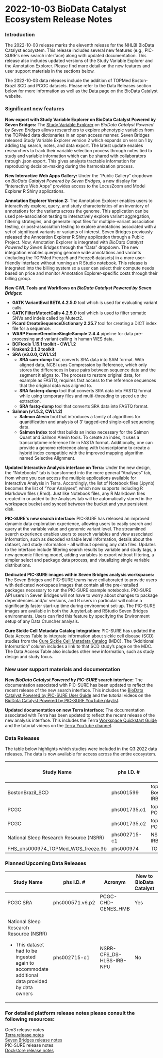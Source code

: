 # 2022-10-03 BioData Catalyst Ecosystem Release Notes

### **Introduction**

The 2022-10-03 release marks the eleventh release for the NHLBI BioData Catalyst ecosystem. This release includes several new features (e.g., PIC-SURE's new search interface) along with updated documentation. This release also includes updated versions of the Study Variable Explorer and the Annotation Explorer. Please find more detail on the new features and user support materials in the sections below.

The 2022-10-03 data releases include the addition of TOPMed Boston-Brazil SCD and PCGC datasets. Please refer to the Data Releases section below for more information as well as the[ Data page](https://biodatacatalyst.nhlbi.nih.gov/resources/data) on the BioData Catalyst website.

### **Significant new features**

**Now export with Study Variable Explorer on BioData Catalyst Powered by Seven Bridges:** The [Study Variable Explorer](https://sb-biodatacatalyst.readme.io/docs/study-variable-explorer) on _BioData Catalyst Powered by Seven Bridges_ allows researchers to explore phenotypic variables from the TOPMed data dictionaries in an open access manner. Seven Bridges released Study Variable Explorer version 2 which expands on version 1 by adding tag search, notes, and data export. The latest update enables researchers to track their variable selection process through notes tied to study and variable information which can be shared with collaborators through .json export. This gives analysts tractable information for reproducing decision-making during the harmonization process.

**New Interactive Web Apps Gallery:** Under the “Public Gallery” dropdown on _BioData Catalyst Powered by Seven Bridges_, a new display for “Interactive Web Apps” provides access to the LocusZoom and Model Explorer R Shiny applications.

**Annotation Explorer Version 2:** The Annotation Explorer enables users to interactively explore, query, and study characteristics of an inventory of annotations for the variants across the genome. This application can be used pre-association testing to interactively explore variant aggregation, filtering strategies, and generate input files for multiple-variant association testing, or post-association testing to explore annotations associated with a set of significant variants or variants of interest. Seven Bridges previously released the Annotation Explorer R Shiny application through a Public Project. Now, Annotation Explorer is integrated with _BioData Catalyst Powered by Seven Bridges_ through the “Data” dropdown. The new integration enables querying genome wide annotations and variants (including the TOPMed Freeze5 and Freeze8 datasets) in a more user-friendly interface without running an R Studio notebook. This release is integrated into the billing system so a user can select their compute needs based on price and monitor Annotation Explorer-specific costs through their billing group.

**New CWL Tools and Workflows on&#x20;**_**BioData Catalyst Powered by Seven Bridges**_**:**

* **GATK VariantEval BETA 4.2.5.0** tool which is used for evaluating variant calls.
* **GATK FilterMutectCalls 4.2.5.0** tool which is used to filter somatic SNVs and indels called by Mutect2.
* **Picard CreateSequenceDictionary 2.25.7** tool for creating a DICT index file for a sequence.
* **WARP ExomeGermlineSingleSample 2.4.4** pipeline for data pre-processing and variant calling in human WES data.
* **BCFtools 1.15.1 toolkit - CWL1.2**
* **Kraken2 2.1.2 toolkit**
* **SRA (v3.0.0, CWL1.2)**
  * **SRA sam-dump** that converts SRA data into SAM format. With aligned data, NCBI uses Compression by Reference, which only stores the differences in base pairs between sequence data and the segment it aligns to. The process to restore original data, for example as FASTQ, requires fast access to the reference sequences that the original data was aligned to.
  * **SRA fasterq-dump** tool that converts SRA data into FASTQ format while using temporary files and multi-threading to speed up the extraction.
  * **SRA fastq-dump** tool that converts SRA data into FASTQ format.
* **Salmon (v1.5.2, CWL1.2)**
  * **Salmon Alevin** tool that introduces a family of algorithms for quantification and analysis of 3’ tagged-end single-cell sequencing data.
  * **Salmon Index** tool that builds an index necessary for the Salmon Quant and Salmon Alevin tools. To create an index, it uses a transcriptome reference file in FASTA format. Additionally, one can provide a genome reference along with transcriptome to create a hybrid index compatible with the improved mapping algorithm named Selective Alignment.

**Updated Interactive Analysis interface on Terra:** Under the new design, the “Notebooks” tab is transformed into the more general “Analyses” tab, from where you can access the multiple applications available for Interactive Analysis in Terra. Accordingly, the list of Notebook files (.ipynb) becomes the list of “Your Analyses”, which now supports including R Markdown files (.Rmd). Just like Notebook files, any R Markdown files created in or added to the Analyses tab will be automatically stored in the workspace bucket and synced between the bucket and your persistent disk.

**PIC-SURE's new search interface:** PIC-SURE has released an improved dynamic data exploration experience, allowing users to easily search and query at the variable value and genomic variant level. The streamlined search experience enables users to search variables and view associated information, such as decoded variable level information, details about the dataset, and study information - all without opening any data files. Updates to the interface include filtering search results by variable and study tags, a new genomic filtering model, adding variables to export without filtering, a simpler select and package data process, and visualizing single variable distributions.

**Dedicated PIC-SURE images within Seven Bridges analysis workspaces:** The Seven Bridges and PIC-SURE teams have collaborated to provide users with dedicated workspace images that contain all the pre-installed packages necessary to run the PIC-SURE example notebooks. PIC-SURE API users in Seven Bridges will not have to worry about changes to package dependencies and/or versions, and R users in particular will notice a significantly faster start-up time during environment set-up. The PIC-SURE images are available in both the JupyterLab and RStudio Seven Bridges environments. Users can find this feature by specifying the Environment setup of any Data Cruncher analysis.

**Cure Sickle Cell Metadata Catalog integration:** PIC-SURE has updated the Data Access Table to integrate information about sickle cell disease (SCD) studies from the [Cure Sickle Cell Metadata Catalog](https://curesicklecell.rti.org/) (MDC). The “Additional Information” column includes a link to that SCD study’s page on the MDC. The Data Access Table also includes other new information, such as study design and study focus.

### **New user support materials and documentation**

**New&#x20;**_**BioData Catalyst Powered by PIC-SURE**_**&#x20;search interface:** The documentation associated with PIC-SURE has been updated to reflect the recent release of the new search interface. This includes the [BioData Catalyst Powered by PIC-SURE User Guide](https://tinyurl.com/PIC-SURE-User-Guide) and the tutorial videos on the [BioData Catalyst Powered by PIC-SURE YouTube playlist](https://www.youtube.com/playlist?list=PLJ6YccH8TEufZ5L-ctxzFF7vuZRLVacKw).

**Updated documentation on new Terra Interface:** The documentation associated with Terra has been updated to reflect the recent release of the new analysis interface. This includes the Terra [Workspace Quickstart Guide](https://app.terra.bio/#workspaces/fc-product-demo/Terra-Notebooks-Quickstart) and the tutorial videos on the [Terra YouTube channel](https://www.youtube.com/c/TerraBioApp).

### **Data Releases**

The table below highlights which studies were included in the Q3 2022 data releases. The data is now available for access across the entire ecosystem.

| Study Name                              | phs I.D. #   | Acronym                               | New to BioData Catalyst  | New study version |
| --------------------------------------- | ------------ | ------------------------------------- | ------------------------ | ----------------- |
| BostonBrazil\_SCD                       | phs001599    | topmed-BostonBrazil\_SCD\_HMB-IRB-COL | Yes                      |                   |
| PCGC                                    | phs001735.c1 | topmed-PCGC\_CHD\_HMB                 | No                       | Yes               |
| PCGC                                    | phs001735.c2 | topmed-PCGC\_CHD\_DS-CHD              | No                       | Yes               |
| National Sleep Research Resource (NSRR) | phs002715-c1 | NSRR-CFS\_DS-HLBS-IRB-NPU             | Yes                      |                   |
| FHS\_phs000974\_TOPMed\_WGS\_freeze.9b  | phs000974    | TOPMed\_FHS                           | No                       | Yes               |

### **Planned Upcoming Data Releases**

| Study Name                                                                                                                                                   | phs I.D. #      | Acronym                   | New to BioData Catalyst | New study version |
| ------------------------------------------------------------------------------------------------------------------------------------------------------------ | --------------- | ------------------------- | ----------------------- | ----------------- |
| PCGC SRA                                                                                                                                                     | phs000571.v6.p2 | PCGC-CHD-GENES\_HMB       | Yes                     |                   |
| <p>National Sleep Research Resource (NSRR)</p><ul><li>This dataset had to be ingested again to accommodate additional data provided by data owners</li></ul> | phs002715-c1    | NSRR-CFS\_DS-HLBS-IRB-NPU | No                      | No                |

### **For detailed platform release notes please consult the following resources:**

Gen3 release notes\
[Terra release notes](https://support.terra.bio/hc/en-us/categories/360000693572)\
[Seven Bridges release notes](https://sb-biodatacatalyst.readme.io/blog)\
PIC-SURE release notes\
[Dockstore release notes](https://docs.dockstore.org/en/develop/changelog.html)
